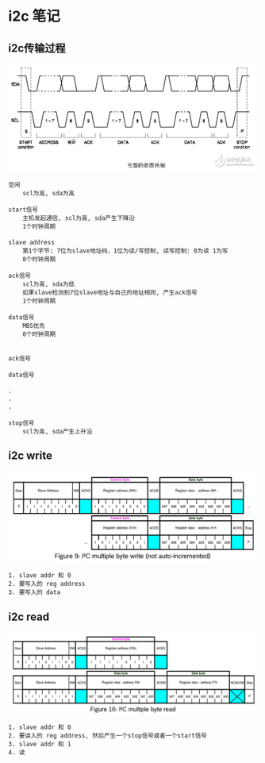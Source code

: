 # i2c 笔记

## i2c传输过程

![完整的数据传输](images/2020-01-08-12-28-56.png)

    空闲
        scl为高, sda为高

    start信号
        主机发起通信, scl为高, sda产生下降沿
        1个时钟周期

    slave address
        第1个字节: 7位为slave地址码，1位为读/写控制, 读写控制: 0为读 1为写
        8个时钟周期

    ack信号
        scl为高, sda为低
        如果slave检测到7位slave地址与自己的地址相同, 产生ack信号
        1个时钟周期

    data信号
        MBS优先
        8个时钟周期


    ack信号

    data信号

    .
    .
    .

    stop信号
        scl为高, sda产生上升沿

## i2c write

![i2c write操作](images/2020-01-08-13-45-32.png)

    1. slave addr 和 0
    2. 要写入的 reg address
    3. 要写入的 data

## i2c read

![i2c read操作](images/2020-01-08-13-46-14.png)

    1. slave addr 和 0
    2. 要读入的 reg address, 然后产生一个stop信号或者一个start信号
    3. slave addr 和 1
    4. 读
